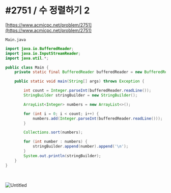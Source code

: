 # #2751 / 수 정렬하기 2

[https://www.acmicpc.net/problem/2751](https://www.acmicpc.net/problem/2751)

`Main.java`

```java
import java.io.BufferedReader;
import java.io.InputStreamReader;
import java.util.*;

public class Main {
    private static final BufferedReader bufferedReader = new BufferedReader(new InputStreamReader(System.in));

    public static void main(String[] args) throws Exception {

        int count = Integer.parseInt(bufferedReader.readLine());
        StringBuilder stringBuilder = new StringBuilder();

        ArrayList<Integer> numbers = new ArrayList<>();

        for (int i = 0; i < count; i++) {
            numbers.add(Integer.parseInt(bufferedReader.readLine()));
        }

        Collections.sort(numbers);

        for (int number : numbers) {
            stringBuilder.append(number).append('\n');
        }
        System.out.println(stringBuilder);
    }
}
```

<br>

![Untitled](https://github.com/Yu-Jaeyoung/algorithm/assets/109587069/d2d68f32-6076-46c0-ae20-0e498f16c030)